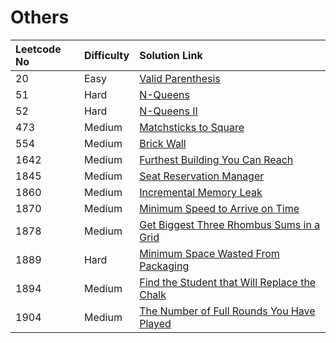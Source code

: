 # Others

| Leetcode No | Difficulty | Solution Link |
| :--- | :--- | :--- |
| 20 | Easy | [Valid Parenthesis](../difficulty-based-problem-index/leetcode-easy/leetcode-20-valid-parentheses.md) |
| 51 | Hard | [N-Queens](../difficulty-based-problem-index/leetcode-hard/leetcode-51-n-queens.md) |
| 52 | Hard  | [N-Queens II](../difficulty-based-problem-index/leetcode-hard/leetcode-52-n-queens-ii.md) |
| 473 | Medium | [Matchsticks to Square](../difficulty-based-problem-index/leetcode-medium/leetcode-473-matchsticks-to-square.md) |
| 554 | Medium | [Brick Wall](../difficulty-based-problem-index/leetcode-medium/leetcode-554-brick-wall.md) |
| 1642 | Medium | [Furthest Building You Can Reach](../difficulty-based-problem-index/leetcode-medium/leetcode-1642-furthest-building-you-can-reach.md) |
| 1845 | Medium | [Seat Reservation Manager](../difficulty-based-problem-index/leetcode-medium/leetcode-1845-seat-reservation-manager.md) |
| 1860 | Medium | [Incremental Memory Leak](../difficulty-based-problem-index/leetcode-medium/leetcode-1860-incremental-memory-leak.md) |
| 1870 | Medium | [Minimum Speed to Arrive on Time](../difficulty-based-problem-index/leetcode-medium/leetcode-1870-minimum-speed-to-arrive-on-time.md) |
| 1878 | Medium | [Get Biggest Three Rhombus Sums in a Grid](../difficulty-based-problem-index/leetcode-medium/leetcode-1878-get-biggest-three-rhombus-sums-in-a-grid.md) |
| 1889 | Hard | [Minimum Space Wasted From Packaging](../difficulty-based-problem-index/leetcode-hard/leetcode-1889-minimum-space-wasted-from-packaging.md) |
| 1894 | Medium | [Find the Student that Will Replace the Chalk](../difficulty-based-problem-index/leetcode-medium/leetcode-1894-find-the-student-that-will-replace-the-chalk.md) |
| 1904 | Medium | [The Number of Full Rounds You Have Played](../difficulty-based-problem-index/leetcode-medium/leetcode-1904-the-number-of-full-rounds-you-have-played.md) |



